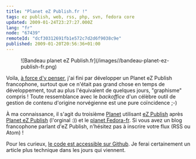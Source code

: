 ```yaml
---
title: "Planet eZ Publish.fr !"
tags: ez publish, web, rss, php, svn, fedora core
updated: 2009-01-24T23:27:27.000Z
lang: "fr"
node: "67439"
remoteId: "dcf30312691fb1e572c7d2d6f9038c9e"
published: 2009-01-20T20:56:36+01:00
---
```

<figure class="object-center">![Bandeau planet eZ Publish.fr](/images//bandeau-planet-ez-publish-fr.png)
</figure>


Voila, [à force d'y penser](/post/des-sites-francophones-sur-ez-publish), j'ai fini par développer un Planet eZ Publish francophone, surtout que ce n'était pas grand chose en temps de développement, tout au plus l'équivalent de quelques jours, &quot;graphisme&quot; compris ! Toute ressemblance avec le *backoffice* d'un célèbre outil de gestion de contenu d'origine norvégienne est une pure coïncidence ;-)


À ma connaissance, il s'agit du troisième [Planet](http://fr.wikipedia.org/wiki/Planet) utilisant [eZ Publish](/tag/ez-publish) après [Planet eZ Publish](http://www.planetezpublish.org) (l'orginal :)) et le [planet Fedora-fr](http://planet.fedora-fr.org/). Si vous avez un blog francophone parlant d'eZ Publish, n'hésitez pas à inscrire votre flux (RSS ou Atom) !


Pour les curieux, [le code est accessible sur Github](https://github.com/dpobel/planet-ezpublish.fr). Je ferai certainement un article plus technique dans les jours qui viennent.

